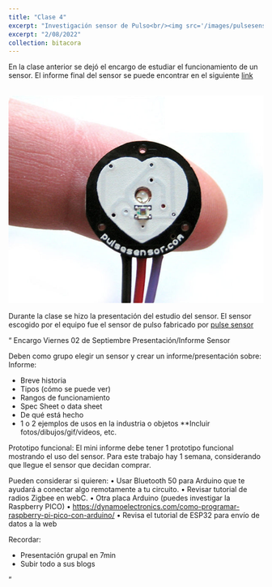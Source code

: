 ```yaml
---
title: "Clase 4"
excerpt: "Investigación sensor de Pulso<br/><img src='/images/pulsesensor.jpeg'>"
excerpt: "2/08/2022"
collection: bitacora
---
```



En la clase anterior se dejó el encargo de estudiar el funcionamiento de un sensor.
El informe final del sensor se puede encontrar en el siguiente [link](https://docs.google.com/document/d/1j-7K9k5n8qEvgfM18vUcOIWZIa7wuR-04lXfG3Sfves/edit?usp=sharing)<br>

<br/><img src='/images/pulsesensor.jpeg'>

Durante la clase se hizo la presentación del estudio del sensor.
El sensor escogido por el equipo fue el sensor de pulso fabricado por [pulse sensor](https://pulsesensor.com)

<q>
Encargo Viernes 02 de Septiembre
Presentación/Informe Sensor

Deben como grupo elegir un sensor y crear un informe/presentación sobre: 
Informe:
-	Breve historia
-	Tipos (cómo se puede ver) 
-	Rangos de funcionamiento 
-	Spec Sheet o data sheet
-	De qué está hecho 
-	1 o 2 ejemplos de usos en la industria o objetos 
**Incluir fotos/dibujos/gif/videos, etc.

Prototipo funcional:
El mini informe debe tener 1 prototipo funcional mostrando el uso del sensor. Para este trabajo hay 1 semana, considerando que llegue el sensor que decidan comprar.

Pueden considerar si quieren:
•	Usar Bluetooth 50 para Arduino que te ayudará a conectar algo remotamente a tu circuito.
•	Revisar tutorial de radios Zigbee en webC.
•	Otra placa Arduino (puedes investigar la Raspberry PICO)
•	https://dynamoelectronics.com/como-programar-raspberry-pi-pico-con-arduino/
•	Revisa el tutorial de ESP32 para envío de datos a la web

Recordar:
-	Presentación grupal en 7min 
-	Subir todo a sus blogs</q>
